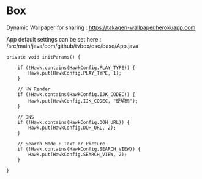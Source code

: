 # Box
Dynamic Wallpaper for sharing :
https://takagen-wallpaper.herokuapp.com

App default settings can be set here :
/src/main/java/com/github/tvbox/osc/base/App.java

    private void initParams() {

        if (!Hawk.contains(HawkConfig.PLAY_TYPE)) {
            Hawk.put(HawkConfig.PLAY_TYPE, 1);
        }

        // HW Render
        if (!Hawk.contains(HawkConfig.IJK_CODEC)) {
            Hawk.put(HawkConfig.IJK_CODEC, "硬解码");
        }

        // DNS
        if (!Hawk.contains(HawkConfig.DOH_URL)) {
            Hawk.put(HawkConfig.DOH_URL, 2);
        }

        // Search Mode : Text or Picture
        if (!Hawk.contains(HawkConfig.SEARCH_VIEW)) {
            Hawk.put(HawkConfig.SEARCH_VIEW, 2);
        }

    }
